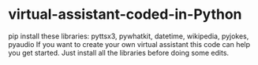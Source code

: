 # virtual-assistant-coded-in-Python
pip install these libraries: pyttsx3, pywhatkit, datetime, wikipedia, pyjokes, pyaudio
If you want to create your own virtual assistant this code can help you get started. Just install all the libraries before doing some edits. 


